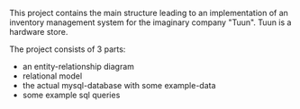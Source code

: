 This project contains the main structure leading to an implementation of an inventory management system for the imaginary company "Tuun".
Tuun is a hardware store.

The project consists of 3 parts:
- an entity-relationship diagram
- relational model
- the actual mysql-database with some example-data
- some example sql queries

